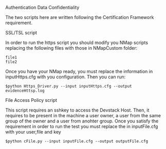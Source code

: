 Authentication Data Confidentiality

The two scripts here are written following the Certification Framework requirement. 


SSL/TSL script

 In order to run the https script you should modify you NMap scripts replacing the following files with those in NMapCustom folder:
	
	file1
	file2

Once you have your NMap ready, you must replace the information in inputHttps.cfg with you configuration.
Then you can run:

	$python Https_Driver.py --input inputHttps.cfg --output evidenceHttsp.log


File Access Policy script

 This script requires an sshkey to access the Devstack Host. Then, it requires to be present in the machine a user owner, a user from the same group of the owner and a user from anohter group. Once you satisfy the requirement in order to run the test you must replace the in inputFile.cfg with your user,file and key


	$python cFile.py --input inputFile.cfg --output outputFile.cfg

